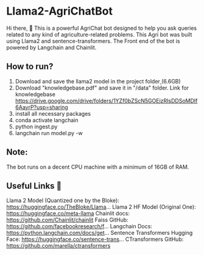 # Llama2-AgriChatBot

Hi there, 👋  This is a powerful AgriChat bot designed to help you ask queries related to any kind of agriculture-related problems. This Agri bot was built using Llama2 and sentence-transformers. The Front end of the bot is powered by Langchain and Chainlit.

## How to run?
1. Download and save the llama2 model in the project folder[ ](https://huggingface.co/TheBloke/Llama...)(6.6GB)
2. Download "knowledgebase.pdf" and save it in "/data" folder. Link for knowledgebase https://drive.google.com/drive/folders/1YZf0bZScN5GOEjzRIsDDSoMDIf6AayrP?usp=sharing
3. install all necessary packages
4. conda activate langchain
5. python ingest.py 
6. langchain run model.py -w

## Note:
The bot runs on a decent CPU machine with a minimum of 16GB of RAM.

## Useful Links 🔗
Llama 2 Model (Quantized one by the Bloke): https://huggingface.co/TheBloke/Llama...
Llama 2 HF Model (Original One): https://huggingface.co/meta-llama
Chainlit docs: https://github.com/Chainlit/chainlit
Faiss GitHub: https://github.com/facebookresearch/f...
Langchain Docs: https://python.langchain.com/docs/get...
Sentence Transformers Hugging Face: https://huggingface.co/sentence-trans...
CTransformers GitHub: https://github.com/marella/ctransformers
